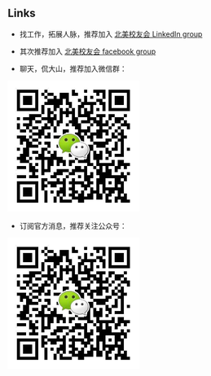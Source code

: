 Links
-------------------------------

* 找工作，拓展人脉，推荐加入 [北美校友会 LinkedIn group](https://www.linkedin.com/groups/4452345)

* 其次推荐加入 [北美校友会 facebook group](https://www.facebook.com/groups/ustbaana)

* 聊天，侃大山，推荐加入微信群：

![北美校友会微信群](images/allen_qrcode.png)

* 订阅官方消息，推荐关注公众号：

![北美校友会微信群](images/allen_qrcode.png)
